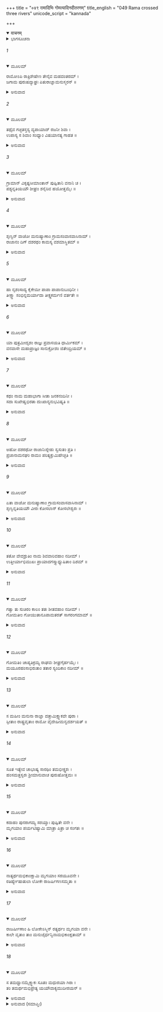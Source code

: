 +++
title = "०४९ रामादिभिः गोमत्यादिनदीतरणम्"
title_english = "049 Rama crossed three rivers"
unicode_script = "kannada"

+++
<details open><summary>वाचनम्</summary>

<div class="audioEmbed"  caption="श्रीराम-हरिसीताराममूर्ति-घनपाठिभ्यां वचनम्" src="https://archive.org/download/Ramayana-recitation-Sriram-harisItArAmamUrti-Ghanapaati-v2/Kanda_2/Kanda_2_AYK-049-Gomathyadi_Naditharanam.mp3"></div>
</details>



<details><summary>ಭಾಗಸೂಚನಾ</summary>

ಶ್ರೀರಾಮನು ಕೋಸಲದೇಶವನ್ನು ದಾಟಿ ಮುಂದೆ ವೇದಶ್ರುತಿ, ಗೋಮತಿ ಮತ್ತು ಸ್ಯಂದಿಕಾ ನದಿಗಳನ್ನು ದಾಟಿ ಸುಮಂತ್ರನಲ್ಲಿ ಈ ರೀತಿ ಹೇಳಿದುದು
</details>

###### 1


<details open><summary>ಮೂಲಮ್</summary>

ರಾಮೋಽಪಿ ರಾತ್ರಿಶೇಷೇಣ ತೇನೈವ ಮಹದಂತರಮ್ ।  
ಜಗಾಮ ಪುರುಷವ್ಯಾಘ್ರಃ ಪಿತುರಾಜ್ಞಾಮನುಸ್ಮರನ್ ॥
</details>

<details><summary>ಅನುವಾದ</summary>

ಅತ್ತಲಾಗಿ ಪುರುಷಸಿಂಹನಾದ ಶ್ರೀರಾಮನೂ ತಂದೆಯ ಆಜ್ಞೆಯನ್ನು ಸ್ಮರಿಸುತ್ತಾ ರಾತ್ರಿಯ ಉಳಿದ ಭಾಗದಲ್ಲಿ ಬಹಳ ದೂರ ಪ್ರಯಾಣ ಮಾಡಿದನು.॥1॥
</details>

###### 2


<details open><summary>ಮೂಲಮ್</summary>

ತಥೈವ ಗಚ್ಛತಸ್ತಸ್ಯ ವ್ಯಪಾಯಾದ್ ರಜನೀ ಶಿವಾ ।  
ಉಪಾಸ್ಯ ಸ ಶಿವಾಂ ಸಂಧ್ಯಾಂ ವಿಷಯಾನತ್ಯ ಗಾಹತ ॥
</details>

<details><summary>ಅನುವಾದ</summary>

ಹಾಗೆಯೇ ಪ್ರಯಾಣ ಮಾಡುತ್ತಾ ಆ ಮಂಗಳಮಯ ಇರುಳು ಕಳೆದುಹೋಯಿತು. ಬೆಳಗಾದೊಡನೆ ಮಂಗಳಮಯ ಸಂಧ್ಯೋಪಾಸನೆಯನ್ನು ಮಾಡಿ ಅವನು ಉತ್ತರ ಕೋಸಲದ ದಕ್ಷಿಣದ ಎಲ್ಲೆಯನ್ನು ತಲುಪಿದನು.॥2॥
</details>

###### 3


<details open><summary>ಮೂಲಮ್</summary>

ಗ್ರಾಮಾನ್ ವಿಕೃಷ್ಟಸೀಮಾಂತಾನ್ ಪುಷ್ಪಿತಾನಿ ವನಾನಿ ಚ ।  
ಪಶ್ಯನ್ನತಿಯಯೌ ಶೀಘ್ರಂ ಶನೈರಿವ ಹಯೋತ್ತಮೈಃ ॥
</details>

<details><summary>ಅನುವಾದ</summary>

ಆ ಸೀಮೆಯ ಸಮೀಪದ ಭೂಮಿ ಉತ್ತು ಬಿತ್ತಲಾಗಿತ್ತು. ಆ ಗ್ರಾಮಗಳನ್ನು, ಪುಷ್ಪಗಳಿಂದ ಸುಶೋಭಿತ ವನಗಳನ್ನು ನೋಡುತ್ತಾ ಅವರು ಉತ್ತಮ ಕುದುರೆಗಳ ಮೂಲಕ ಶೀಘ್ರವಾಗಿ ಹೋಗುತ್ತಿದ್ದರೂ ಸುಂದರ ದೃಶ್ಯಗಳನ್ನು ನೋಡುವುದರಲ್ಲಿ ತನ್ಮಯರಾದ್ದರಿಂದ ಅವರಿಗೆ ರಥವು ನಿಧಾನವಾಗಿ ನಡೆಯುತ್ತಿದೆ ಎಂದೆನಿಸುತ್ತಿತ್ತು.॥3॥
</details>

###### 4


<details open><summary>ಮೂಲಮ್</summary>

ಶೃಣ್ವನ್ ವಾಚೋ ಮನುಷ್ಯಾಣಾಂ ಗ್ರಾಮಸಂವಾಸವಾಸಿನಾಮ್ ।  
ರಾಜಾನಂ ದಿಗ್ ದಶರಥಂ ಕಾಮಸ್ಯ ವಶಮಾಸ್ಥಿತಮ್ ॥
</details>

<details><summary>ಅನುವಾದ</summary>

ದಾರಿಯಲ್ಲಿ ಸಿಗುವ ಸಣ್ಣ-ದೊಡ್ಡ ಹಳ್ಳಿಗಳಲ್ಲಿ ವಾಸಿಸುವ ಜನರು ಆಡುತ್ತಿದ್ದ ಮಾತುಗಳು ಶ್ರೀರಾಮನ ಕಿವಿಗೆ ಬೀಳುತ್ತಿದ್ದವು. ಅವು ಹೀಗಿದ್ದವು - ಅಯ್ಯೋ! ಕಾಮಕ್ಕೆ ವಶನಾದ ದಶರಥನಿಗೆ ಧಿಕ್ಕಾರವಿರಲಿ.॥4॥
</details>

###### 5


<details open><summary>ಮೂಲಮ್</summary>

ಹಾ ನೃಶಂಸಾದ್ಯ ಕೈಕೇಯೀ ಪಾಪಾ ಪಾಪಾನುಬಂಧಿನೀ ।  
ತೀಕ್ಷ್ಣಾ ಸಂಭಿನ್ನಮರ್ಯಾದಾ ತೀಕ್ಷ್ಣಕರ್ಮಣಿ ವರ್ತತೇ ॥
</details>

<details><summary>ಅನುವಾದ</summary>

ಅಯ್ಯೋ ಶಿವನೇ! ಪಾಪಾಸಕ್ತ, ಪಾಪಿಣಿ, ಕ್ರೂರಳಾದ, ಧರ್ಮದ ಮೇರೆ ಮೀರಿದ ಕೈಕೇಯಿಗೆಯಾದರೋ ದಯೆಯೇ ಸ್ಪರ್ಶಿಸಲಿಲ್ಲ. ಕ್ರೂರಳಾದ ಅವಳು ಈಗ ನಿಷ್ಠುರ ಕರ್ಮದಲ್ಲೇ ತೊಡಗಿರುವಳು.॥5॥
</details>

###### 6


<details open><summary>ಮೂಲಮ್</summary>

ಯಾ ಪುತ್ರಮೀದೃಶಂ ರಾಜ್ಞಃ ಪ್ರವಾಸಯತಿ ಧಾರ್ಮಿಕಮ್ ।  
ವನವಾಸೇ ಮಹಾಪ್ರಾಜ್ಞಂ ಸಾನುಕ್ರೋಶಂ ಜಿತೇಂದ್ರಿಯಮ್ ॥
</details>

<details><summary>ಅನುವಾದ</summary>

ಆಕೆಯಿಂದಲೇ ಮಹಾ ರಾಜರು ಇಂತಹ ಧರ್ಮಾತ್ಮಾ, ಮಹಾಜ್ಞಾನೀ, ದಯಾಳು ಮತ್ತು ಜಿತೇಂದ್ರಿಯ ಪುತ್ರನನ್ನು ವನವಾಸಕ್ಕಾಗಿ ಮನೆಯಿಂದ ಹೊರ ಹಾಕಿರುವರು.॥6॥
</details>

###### 7


<details open><summary>ಮೂಲಮ್</summary>

ಕಥಂ ನಾಮ ಮಹಾಭಾಗಾ ಸೀತಾ ಜನಕನಂದಿನೀ ।  
ಸದಾ ಸುಖೇಷ್ವಭಿರತಾ ದುಃಖಾನ್ಯನುಭವಿಷ್ಯತಿ ॥
</details>

<details><summary>ಅನುವಾದ</summary>

ಜನಕನಂದಿನೀ, ಮಹಾಭಾಗಾ ಸೀತೆಯು ಸದಾ ಸುಖದಲ್ಲೇ ಇರುತ್ತಿದ್ದವಳು. ಈಗ ವನವಾಸದ ದುಃಖವನ್ನು ಹೇಗೆ ಅನುಭವಿಸುವಳು.॥7॥
</details>

###### 8


<details open><summary>ಮೂಲಮ್</summary>

ಅಹೋ ದಶರಥೋ ರಾಜಾನಿಃಸ್ನೇಹಃ ಸ್ವಸುತಂ ಪ್ರತಿ ।  
ಪ್ರಜಾನಾಮನಘಂ ರಾಮಂ ಪರಿತ್ಯಕ್ತುಮಿಹೇಚ್ಛತಿ ॥
</details>

<details><summary>ಅನುವಾದ</summary>

ಅಯ್ಯೋ! ದಶರಥರಾಜನು ತನ್ನ ಪುತ್ರನ ಕುರಿತು ಇಷ್ಟು ಸ್ನೇಹಹೀನನಾದನೇ? ಪ್ರಜೆಗಳ ಕುರಿತು ಯಾವುದೇ ಅಪರಾಧ ಮಾಡದೇ ಇರುವ ಶ್ರೀರಾಮಚಂದ್ರನನ್ನು ಪರಿತ್ಯಾಗ ಮಾಡಲು ಬಯಸುತ್ತಿರುವನಲ್ಲ.॥8॥
</details>

###### 9


<details open><summary>ಮೂಲಮ್</summary>

ಏತಾ ವಾಚೋ ಮನುಷ್ಯಾಣಾಂ ಗ್ರಾಮಸಂವಾಸವಾಸಿನಾಮ್ ।  
ಶೃಣ್ವನ್ನತಿಯಯೌ ವೀರಃ ಕೋಸಲಾನ್ ಕೋಸಲೇಶ್ವರಃ ॥
</details>

<details><summary>ಅನುವಾದ</summary>

ಸಣ್ಣ-ದೊಡ್ಡ ಗ್ರಾಮಗಳಲ್ಲಿರುವ ಜನರ ಇಂತಹ ಮಾತುಗಳನ್ನು ಕೇಳುತ್ತಾ ವೀರ ಕೋಸಲಪತಿ ಶ್ರೀರಾಮನು ಕೋಸಲದೇಶದ ಸೀಮೆಯನ್ನು ದಾಟಿ ಮುಂದರಿದನು.॥9॥
</details>

###### 10


<details open><summary>ಮೂಲಮ್</summary>

ತತೋ ವೇದಶ್ರುತಿಂ ನಾಮ ಶಿವವಾರಿವಹಾಂ ನದೀಮ್ ।  
ಉತ್ತೀರ್ಯಾಭಿಮುಖಃ ಪ್ರಾಯಾದಗಸ್ತ್ಯಾಧ್ಯುಷಿತಾಂ ದಿಶಮ್ ॥
</details>

<details><summary>ಅನುವಾದ</summary>

ಅನಂತರ ಶೀತಲ ಹಾಗೂ ಸುಖಮಯ ನೀರು ಹರಿಯುತ್ತಿರುವ ವೇದಶ್ರುತಿ ಎಂಬ ನದಿಯನ್ನು ದಾಟಿ ಶ್ರೀರಾಮನು ಅಗಸ್ತ್ಯರಿಂದ ಸೇವಿತನಾದ ದಕ್ಷಿಣ ದಿಕ್ಕಿನ ಕಡೆಗೆ ಹೊರಟನು.॥10॥
</details>

###### 11


<details open><summary>ಮೂಲಮ್</summary>

ಗತ್ವಾ ತು ಸುಚಿರಂ ಕಾಲಂ ತತಃ ಶೀತವಹಾಂ ನದೀಮ್ ।  
ಗೋಮತೀಂ ಗೋಯುತಾನೂಪಾಮತರತ್ ಸಾಗರಂಗಮಾಮ್ ॥
</details>

<details><summary>ಅನುವಾದ</summary>

ಬಹಳ ದೂರ ನಡೆದು ಅವರು ಶೀತಲಜಲ ಹರಿಯುವ ಸಮುದ್ರಗಾಮಿನೀ ಗೋಮತಿನದಿಯನ್ನು ದಾಟಿದರು. ಅದರ ತೀರದಲ್ಲಿ ಅನೇಕ ಗೋವುಗಳು ಮೇಯುತ್ತಿದ್ದವು.॥11॥
</details>

###### 12


<details open><summary>ಮೂಲಮ್</summary>

ಗೋಮತಿಂ ಚಾಪ್ಯತಿಕ್ರಮ್ಯ ರಾಘವಃ ಶೀಘ್ರಗೈರ್ಹಯೈಃ ।  
ಮಯೂರಹಂಸಾಭಿರುತಾಂ ತತಾರ ಸ್ಯಂದಿಕಾಂ ನದೀಮ್ ॥
</details>

<details><summary>ಅನುವಾದ</summary>

ಶೀಘ್ರಗಾಮಿ ಅಶ್ವಗಳಿಂದ ಗೊಮತಿನದಿಯನ್ನು ದಾಟಿ ಶ್ರೀರಘುನಾಥನು ನವಿಲು ಮತ್ತು ಹಂಸಗಳ ಕಲರವದಿಂದ ವ್ಯಾಪ್ತವಾದ ಸ್ಯಂದಿಕಾ ಎಂಬ ನದಿಯನ್ನು ದಾಟಿದನು.॥12॥
</details>

###### 13


<details open><summary>ಮೂಲಮ್</summary>

ಸ ಮಹೀಂ ಮನುನಾ ರಾಜ್ಞಾ ದತ್ತಾಮಿಕ್ಷ್ವಾಕವೇ ಪುರಾ ।  
ಸ್ಫೀತಾಂ ರಾಷ್ಟ್ರವೃತಾಂ ರಾಮೋ ವೈದೇಹೀಮನ್ವದರ್ಶಯತ್ ॥
</details>

<details><summary>ಅನುವಾದ</summary>

ಹಿಂದೆ ಮನುಮಹಾರಾಜನು ಇಕ್ಷ್ವಾಕು ಕೊಟ್ಟಿದ್ದ ಧನ-ಧಾನ್ಯ ಸಂಪನ್ನ ಹಾಗೂ ಅನೇಕ ರಾಷ್ಟ್ರಗಳಿಂದ ಸಮಾವೃತವಾಗಿದ್ದ ಕೋಸಲರಾಜ್ಯವನ್ನು ಶ್ರೀರಾಮನು ಸೀತೆಗೆ ತೋರಿಸಿದನು.॥13॥
</details>

###### 14


<details open><summary>ಮೂಲಮ್</summary>

ಸೂತ ಇತ್ಯೇವ ಚಾಭಾಷ್ಯ ಸಾರಥಿಂ ತಮಭೀಕ್ಷ್ಣಶಃ ।  
ಹಂಸಮತ್ತಸ್ವರಃ ಶ್ರೀಮಾನುವಾಚ ಪುರುಷೋತ್ತಮಃ ॥
</details>

<details><summary>ಅನುವಾದ</summary>

ಮದಿಸಿದ ಹಂಸದಂತೆ ಮಧುರವಾಗಿ ಶ್ರೀಮಾನ್ ರಾಮನು ಸಾರಥಿಯಾದ ಸುಮಂತ್ರನನ್ನು ‘ಸೂತ’ ಎಂದು ಪದೇ-ಪದೇ ಸಂಬೋಧಿಸಿ ಹೀಗೆ ಹೇಳಿದನು.॥14॥
</details>

###### 15


<details open><summary>ಮೂಲಮ್</summary>

ಕದಾಹಂ ಪುನರಾಗಮ್ಯ ಸರಯ್ವಾಃ ಪುಷ್ಪಿತೇ ವನೇ ।  
ಮೃಗಯಾಂ ಪರ್ಯಟಿಷ್ಯಾಮಿ ಮಾತ್ರಾ ಪಿತ್ರಾ ಚ ಸಂಗತಃ ॥
</details>

<details><summary>ಅನುವಾದ</summary>

ಸೂತ! ನಾನು ಯಾವಾಗ ಪುನಃ ಮರಳಿ ತಂದೆ-ತಾಯಿಯರನ್ನು ಭೆಟ್ಟಿಯಾಗುವೆನೋ? ಸರಯೂ ತೀರದ ಪುಷ್ಪಿತ ವನಗಳಲ್ಲಿ ಬೇಟೆಗಾಗಿ ಎಂದು ಸಂಚರಿಸುವೆನೋ.॥15॥
</details>

###### 16


<details open><summary>ಮೂಲಮ್</summary>

ನಾತ್ಯರ್ಥಮಭಿಕಾಂಕ್ಷಾಮಿ ಮೃಗಯಾಂ ಸರಯೂವನೇ ।  
ರತಿರ್ಹ್ಯೇಷಾತುಲಾ ಲೋಕೇ ರಾಜರ್ಷಿಗಣಸಮ್ಮತಾ ॥
</details>

<details><summary>ಅನುವಾದ</summary>

ನಾನು ಸರಯುವಿನ ವನಗಳಲ್ಲಿ ಬೇಟೆಯಾಡಲು ಹೆಚ್ಚು ಬಯಸುವುದಿಲ್ಲ. ಇದು ಜಗತ್ತಿನಲ್ಲಿ ರಾಜರ್ಷಿ ಸಮುದಾಯಕ್ಕೆ ಅಭಿಮತವಾದ ಒಂದು ಪ್ರಕಾರದ ಅನುಪಮ ಕ್ರೀಡೆಯಾಗಿದೆ.॥16॥
</details>

###### 17


<details open><summary>ಮೂಲಮ್</summary>

ರಾಜರ್ಷೀಣಾಂ ಹಿ ಲೋಕೇಽಸ್ಮಿನ್ ರತ್ಯರ್ಥಂ ಮೃಗಯಾ ವನೇ ।  
ಕಾಲೇ ವೃತಾಂ ತಾಂ ಮನುಜೈರ್ಧನ್ವಿನಾಮಭಿಕಾಂಕ್ಷತಾಮ್ ॥
</details>

<details><summary>ಅನುವಾದ</summary>

ಈ ಲೋಕದಲ್ಲಿ ವನದಲ್ಲಿ ಬೇಟೆಯಾಡುವುದು ರಾಜರ್ಷಿಗಳಿಂದ ಪ್ರಚಲಿತವಾದ ಕ್ರೀಡೆಯಾಗಿತ್ತು. ಆದ್ದರಿಂದ ಮನುಪುತ್ರರಿಂದ ಆಗ ಮಾಡಿದ ಕ್ರೀಡೆಯನ್ನು ಇತರ ಧನುರ್ಧರರಿಗೂ ಅಭೀಷ್ಟವಾಯಿತು.॥17॥
</details>

###### 18


<details open><summary>ಮೂಲಮ್</summary>

ಸ ತಮಧ್ವಾನಮೈಕ್ಷ್ವಾಕಃ ಸೂತಂ ಮಧುರಯಾ ಗಿರಾ ।  
ತಂ ತಮರ್ಥಮಭಿಪ್ರೇತ್ಯ ಯಯೌವಾಕ್ಯಮುದೀರಯನ್ ॥
</details>

<details><summary>ಅನುವಾದ</summary>

ಇಕ್ಷ್ವಾಕು ಕುಲನಂದನ ಶ್ರೀರಾಮನು ವಿಭಿನ್ನ ವಿಷಯಗಳ ಕುರಿತು ಸೂತನಲ್ಲಿ ಮಧುರವಾಣಿಯಿಂದ ಮೇಲಿನಂತೆ ಹೇಳುತ್ತಾ ದಾರಿ ಸಾಗುತ್ತಿದ್ದನು.॥18॥
</details>

<details><summary>ಅನುವಾದ (ಸಮಾಪ್ತಿಃ)</summary>

ಶ್ರೀವಾಲ್ಮೀಕಿ ವಿರಚಿತ ಆರ್ಷರಾಮಾಯಣ ಆದಿಕಾವ್ಯದ ಅಯೋಧ್ಯಾಕಾಂಡದಲ್ಲಿ ನಲವತ್ತೊಂಭತ್ತನೆಯ ಸರ್ಗ ಪೂರ್ಣವಾಯಿತು.॥49॥
</details>
